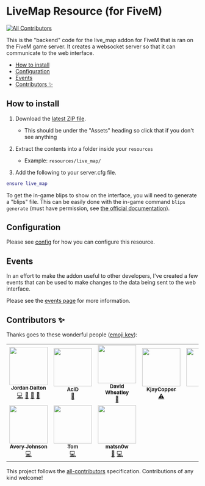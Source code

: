 # LiveMap Resource (for FiveM) <!-- omit in toc -->
<!-- ALL-CONTRIBUTORS-BADGE:START - Do not remove or modify this section -->
[![All Contributors](https://img.shields.io/badge/all_contributors-10-orange.svg?style=flat-square)](#contributors-)
<!-- ALL-CONTRIBUTORS-BADGE:END -->

This is the "backend" code for the live_map addon for FiveM that is ran on the FiveM game server.
It creates a websocket server so that it can communicate to the web interface.

- [How to install](#how-to-install)
- [Configuration](#configuration)
- [Events](#events)
- [Contributors ✨](#contributors-)

## How to install

1. Download the [latest ZIP file](https://github.com/tgrhavoc/live_map/releases/latest). 
    - This should be under the "Assets" heading so click that if you don't see anything
2. Extract the contents into a folder inside your `resources`
    - Example: `resources/live_map/`

3. Add the following to your server.cfg file.

```lua
ensure live_map
```

To get the in-game blips to show on the interface, you will need to generate a "blips" file.
This can be easily done with the in-game command `blips generate` (must have permission, see [the official documentation](https://docs.fivem.net/docs/server-manual/server-commands/#access-control-commands)).

## Configuration

Please see [config](config.md) for how you can configure this resource.

## Events

In an effort to make the addon useful to other developers, I've created a few events that can be used to make changes to the data being sent to the web interface.

Please see the [events page](events.md) for more information.

## Contributors ✨

Thanks goes to these wonderful people ([emoji key](https://allcontributors.org/docs/en/emoji-key)):

<!-- ALL-CONTRIBUTORS-LIST:START - Do not remove or modify this section -->
<!-- prettier-ignore-start -->
<!-- markdownlint-disable -->
<table>
  <tr>
    <td align="center"><a href="https://tgrhavoc.co.uk/"><img src="https://avatars.githubusercontent.com/u/1770893?v=4?s=100" width="100px;" alt=""/><br /><sub><b>Jordan Dalton</b></sub></a><br /><a href="https://github.com/TGRHavoc/live_map/commits?author=TGRHavoc" title="Code">💻</a> <a href="https://github.com/TGRHavoc/live_map/issues?q=author%3ATGRHavoc" title="Bug reports">🐛</a> <a href="#ideas-TGRHavoc" title="Ideas, Planning, & Feedback">🤔</a> <a href="https://github.com/TGRHavoc/live_map/commits?author=TGRHavoc" title="Documentation">📖</a></td>
    <td align="center"><a href="https://xlxacidxlx.com/"><img src="https://avatars.githubusercontent.com/u/7502881?v=4?s=100" width="100px;" alt=""/><br /><sub><b>AciD</b></sub></a><br /><a href="https://github.com/TGRHavoc/live_map/issues?q=author%3AxlxAciDxlx" title="Bug reports">🐛</a></td>
    <td align="center"><a href="https://github.com/davwheat"><img src="https://avatars.githubusercontent.com/u/7406822?v=4?s=100" width="100px;" alt=""/><br /><sub><b>David Wheatley</b></sub></a><br /><a href="https://github.com/TGRHavoc/live_map/issues?q=author%3Adavwheat" title="Bug reports">🐛</a></td>
    <td align="center"><a href="https://github.com/KjayCopper"><img src="https://avatars.githubusercontent.com/u/20233127?v=4?s=100" width="100px;" alt=""/><br /><sub><b>KjayCopper</b></sub></a><br /><a href="#testing-KjayCopper" title="Tested changes and confirmed bugs.">⚠️</a></td>
    <td align="center"><a href="https://github.com/jiynn"><img src="https://avatars.githubusercontent.com/u/33206565?v=4?s=100" width="100px;" alt=""/><br /><sub><b>jiynn</b></sub></a><br /><a href="https://github.com/TGRHavoc/live_map/issues?q=author%3Ajiynn" title="Bug reports">🐛</a></td>
    <td align="center"><a href="https://github.com/mbergwall2222"><img src="https://avatars.githubusercontent.com/u/20733527?v=4?s=100" width="100px;" alt=""/><br /><sub><b>mbergwall2222</b></sub></a><br /><a href="https://github.com/TGRHavoc/live_map/issues?q=author%3Ambergwall2222" title="Bug reports">🐛</a></td>
    <td align="center"><a href="https://sites.google.com/site/jaymontana36jasen/"><img src="https://avatars.githubusercontent.com/u/6281870?v=4?s=100" width="100px;" alt=""/><br /><sub><b>Jasen Samuels</b></sub></a><br /><a href="https://github.com/TGRHavoc/live_map/issues?q=author%3AJayMontana36" title="Bug reports">🐛</a></td>
  </tr>
  <tr>
    <td align="center"><a href="https://github.com/avery1227"><img src="https://avatars.githubusercontent.com/u/12959747?v=4?s=100" width="100px;" alt=""/><br /><sub><b>Avery Johnson</b></sub></a><br /><a href="https://github.com/TGRHavoc/live_map/commits?author=avery1227" title="Code">💻</a></td>
    <td align="center"><a href="https://tomgrobbe.nl/"><img src="https://avatars.githubusercontent.com/u/31419184?v=4?s=100" width="100px;" alt=""/><br /><sub><b>Tom</b></sub></a><br /><a href="https://github.com/TGRHavoc/live_map/commits?author=TomGrobbe" title="Code">💻</a></td>
    <td align="center"><a href="http://matsn0w.dev"><img src="https://avatars.githubusercontent.com/u/15019582?v=4?s=100" width="100px;" alt=""/><br /><sub><b>matsn0w</b></sub></a><br /><a href="https://github.com/TGRHavoc/live_map/issues?q=author%3Amatsn0w" title="Bug reports">🐛</a> <a href="https://github.com/TGRHavoc/live_map/commits?author=matsn0w" title="Code">💻</a></td>
  </tr>
</table>

<!-- markdownlint-restore -->
<!-- prettier-ignore-end -->

<!-- ALL-CONTRIBUTORS-LIST:END -->

This project follows the [all-contributors](https://github.com/all-contributors/all-contributors) specification. Contributions of any kind welcome!
